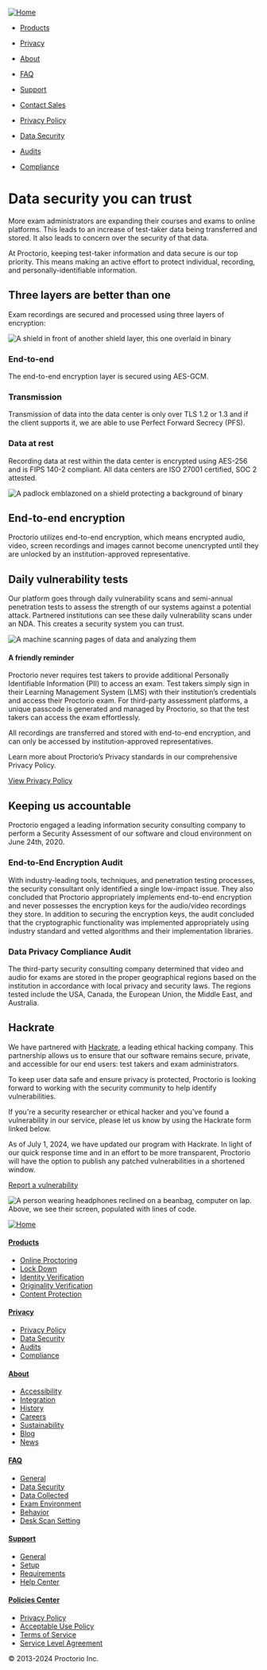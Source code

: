 [![Home](/images/3e956902667b3572.svg)](https://proctorio.com/)

* [Products](https://proctorio.com/products)
* [Privacy](https://proctorio.com/privacy)
* [About](https://proctorio.com/about)
* [FAQ](https://proctorio.com/faq)
* [Support](https://proctorio.com/support)
* [Contact Sales](https://proctorio.com/get-started)

* [Privacy Policy](https://proctorio.com/privacy)
* [Data Security](https://proctorio.com/privacy/data-security)
* [Audits](https://proctorio.com/privacy/audits)
* [Compliance](https://proctorio.com/privacy/compliance)

Data security you can trust
===========================

More exam administrators are expanding their courses and exams to online platforms. This leads to an increase of test-taker data being transferred and stored. It also leads to concern over the security of that data.

At Proctorio, keeping test-taker information and data secure is our top priority. This means making an active effort to protect individual, recording, and personally-identifiable information.

Three layers are better than one
--------------------------------

Exam recordings are secured and processed using three layers of encryption:

![A shield in front of another shield layer, this one overlaid in binary](/images/9b8f1d478152fb79.png)

### End-to-end

The end-to-end encryption layer is secured using AES-GCM.

### Transmission

Transmission of data into the data center is only over TLS 1.2 or 1.3 and if the client supports it, we are able to use Perfect Forward Secrecy (PFS).

### Data at rest

Recording data at rest within the data center is encrypted using AES-256 and is FIPS 140-2 compliant. All data centers are ISO 27001 certified, SOC 2 attested.

![A padlock emblazoned on a shield protecting a background of binary](/images/814427063ce80c02.png)

End-to-end encryption
---------------------

Proctorio utilizes end-to-end encryption, which means encrypted audio, video, screen recordings and images cannot become unencrypted until they are unlocked by an institution-approved representative.

Daily vulnerability tests
-------------------------

Our platform goes through daily vulnerability scans and semi-annual penetration tests to assess the strength of our systems against a potential attack. Partnered institutions can see these daily vulnerability scans under an NDA. This creates a security system you can trust.

![A machine scanning pages of data and analyzing them](/images/1dca81b49c217d81.png)

#### A friendly reminder

Proctorio never requires test takers to provide additional Personally Identifiable Information (PII) to access an exam. Test takers simply sign in their Learning Management System (LMS) with their institution’s credentials and access their Proctorio exam. For third-party assessment platforms, a unique passcode is generated and managed by Proctorio, so that the test takers can access the exam effortlessly.

All recordings are transferred and stored with end-to-end encryption, and can only be accessed by institution-approved representatives.

Learn more about Proctorio’s Privacy standards in our comprehensive Privacy Policy.

[View Privacy Policy](https://proctorio.com/privacy)

Keeping us accountable
----------------------

Proctorio engaged a leading information security consulting company to perform a Security Assessment of our software and cloud environment on June 24th, 2020.

### End-to-End Encryption Audit

With industry-leading tools, techniques, and penetration testing processes, the security consultant only identified a single low-impact issue. They also concluded that Proctorio appropriately implements end-to-end encryption and never possesses the encryption keys for the audio/video recordings they store. In addition to securing the encryption keys, the audit concluded that the cryptographic functionality was implemented appropriately using industry standard and vetted algorithms and their implementation libraries.

### Data Privacy Compliance Audit

The third-party security consulting company determined that video and audio for exams are stored in the proper geographical regions based on the institution in accordance with local privacy and security laws. The regions tested include the USA, Canada, the European Union, the Middle East, and Australia.

Hackrate
--------

We have partnered with [Hackrate](https://www.hckrt.com/), a leading ethical hacking company. This partnership allows us to ensure that our software remains secure, private, and accessible for our end users: test takers and exam administrators.

To keep user data safe and ensure privacy is protected, Proctorio is looking forward to working with the security community to help identify vulnerabilities.

If you're a security researcher or ethical hacker and you've found a vulnerability in our service, please let us know by using the Hackrate form linked below.

As of July 1, 2024, we have updated our program with Hackrate. In light of our quick response time and in an effort to be more transparent, Proctorio will have the option to publish any patched vulnerabilities in a shortened window.

[Report a vulnerability](https://www.hckrt.com/Catalog/Program?alias=proctorio)

![A person wearing headphones reclined on a beanbag, computer on lap. Above, we see their screen, populated with lines of code.](/images/fef941228a33b0ac.png)

[![Home](/images/cfad44e5dccdb3c4.svg)](https://proctorio.com/)

#### [Products](https://proctorio.com/products)

* [Online Proctoring](https://proctorio.com/products/online-proctoring)
* [Lock Down](https://proctorio.com/products/lock-down)
* [Identity Verification](https://proctorio.com/products/identity-verification)
* [Originality Verification](https://proctorio.com/products/originality-verification)
* [Content Protection](https://proctorio.com/products/content-protection)

#### [Privacy](https://proctorio.com/privacy)

* [Privacy Policy](https://proctorio.com/privacy)
* [Data Security](https://proctorio.com/privacy/data-security)
* [Audits](https://proctorio.com/privacy/audits)
* [Compliance](https://proctorio.com/privacy/compliance)

#### [About](https://proctorio.com/about)

* [Accessibility](https://proctorio.com/about/accessibility)
* [Integration](https://proctorio.com/about/integration)
* [History](https://proctorio.com/about/history)
* [Careers](https://proctorio.com/about/careers)
* [Sustainability](https://proctorio.com/about/sustainability)
* [Blog](https://proctorio.com/about/blog)
* [News](https://proctorio.com/about/news)

#### [FAQ](https://proctorio.com/faq)

* [General](https://proctorio.com/faq#general)
* [Data Security](https://proctorio.com/faq#data-security)
* [Data Collected](https://proctorio.com/faq#data-collected)
* [Exam Environment](https://proctorio.com/faq#exam-environment)
* [Behavior](https://proctorio.com/faq#behavior)
* [Desk Scan Setting](https://proctorio.com/faq#desk-scan-setting)

#### [Support](https://proctorio.com/support)

* [General](https://proctorio.com/support)
* [Setup](https://proctorio.com/support/setup)
* [Requirements](https://proctorio.com/support/requirements)
* [Help Center](https://proctorio.com/support/help-center)

#### [Policies Center](https://proctorio.com/policies)

* [Privacy Policy](https://proctorio.com/privacy)
* [Acceptable Use Policy](https://proctorio.com/about/policies#all&all&aup&section-acceptableusepolicy)
* [Terms of Service](https://proctorio.com/policies#all&all&tos&section-termsofservice)
* [Service Level Agreement](https://proctorio.com/policies#all&all&sla&section-servicelevelagreementsla)

© 2013-2024 Proctorio Inc.